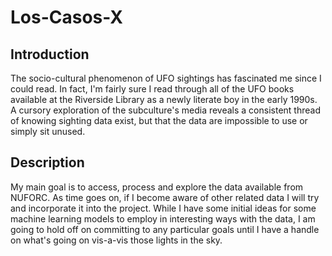 # Los-Casos-X
## Introduction
The socio-cultural phenomenon of UFO sightings has fascinated me since I could read. In fact, I'm fairly sure I read through all of the UFO books available at the Riverside Library as a newly literate boy in the early 1990s. A cursory exploration of the subculture's media reveals a consistent thread of knowing sighting data exist, but that the data are impossible to use or simply sit unused.

## Description
My main goal is to access, process and explore the data available from NUFORC. As time goes on, if I become aware of other related data I will try and incorporate it into the project. While I have some initial ideas for some machine learning models to employ in interesting ways with the data, I am going to hold off on committing to any particular goals until I have a handle on what's going on vis-a-vis those lights in the sky.
